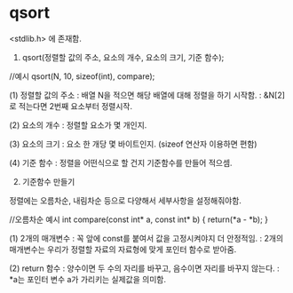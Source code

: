 # qsort 
<stdlib.h> 에 존재함.
1. qsort(정렬할 값의 주소, 요소의 개수, 요소의 크기, 기준 함수);

//예시
qsort(N, 10, sizeof(int), compare);

(1) 정렬할 값의 주소
: 배열 N을 적으면 해당 배열에 대해 정렬을 하기 시작함.
: &N[2] 로 적는다면 2번째 요소부터 정렬시작.

(2) 요소의 개수
: 정렬할 요소가 몇 개인지.

(3) 요소의 크기
: 요소 한 개당 몇 바이트인지. (sizeof 연산자 이용하면 편함)

(4) 기준 함수
: 정렬을 어떤식으로 할 건지 기준함수를 만들어 적으셈.


2. 기준함수 만들기

정렬에는 오름차순, 내림차순 등으로 다양해서 세부사항을 설정해줘야함.

//오름차순 예시
int compare(const int* a, const int* b) {
	return(*a - *b);
}

(1) 2개의 매개변수
: 꼭 앞에 const를 붙여서 값을 고정시켜야지 더 안정적임.
: 2개의 매개변수는 우리가 정렬할 자료의 자료형에 맞게 포인터 함수로 받아줌.

(2) return 함수
: 양수이면 두 수의 자리를 바꾸고, 음수이면 자리를 바꾸지 않는다.
: *a는 포인터 변수 a가 가리키는 실제값을 의미함.